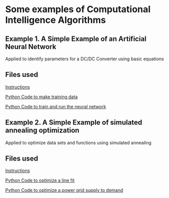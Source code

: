# Some examples of Computational Intelligence Algorithms

## Example 1. A Simple Example of an Artificial Neural Network

Applied to identify parameters for a DC/DC Converter using basic equations

## Files used
[Instructions](nn/readme.md)

[Python Code to make training data](nn/makeTrainingdata.py)

[Python Code to train and run the neural network](nn/trainNN.py)

## Example 2. A Simple Example of simulated annealing optimization

Applied to optimize data sets and functions using simulated annealing

## Files used
[Instructions](sa/readme.md)

[Python Code to optimize a line fit](sa/sa_linear.py)

[Python Code to optimize a power grid supply to demand](sa/sa_example.py)
